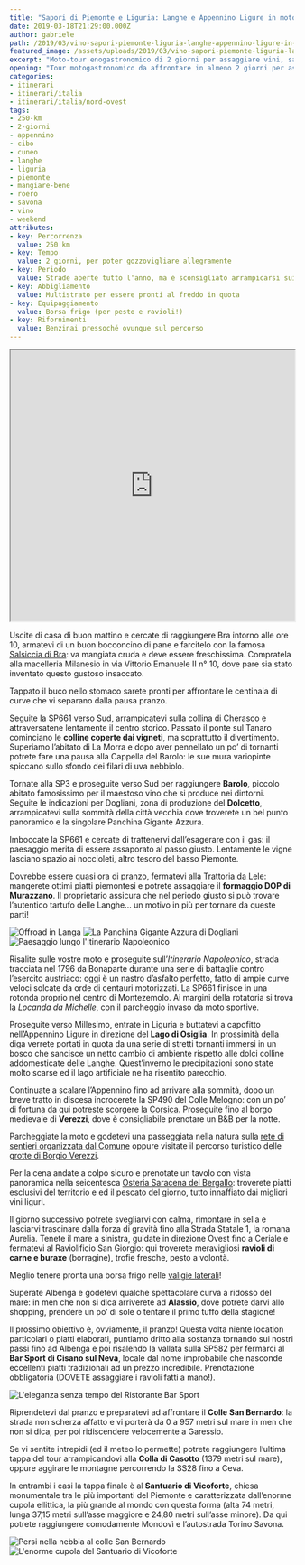 ```yaml
---
title: "Sapori di Piemonte e Liguria: Langhe e Appennino Ligure in moto"
date: 2019-03-18T21:29:00.000Z
author: gabriele
path: /2019/03/vino-sapori-piemonte-liguria-langhe-appennino-ligure-in-moto
featured_image: /assets/uploads/2019/03/vino-sapori-piemonte-liguria-langhe-appennino-ligure-in-moto/galleries/DSC00803.jpg
excerpt: "Moto-tour enogastronomico di 2 giorni per assaggiare vini, sapori e tornanti tra Piemonte e Liguria"
opening: "Tour motogastronomico da affrontare in almeno 2 giorni per assaporare con calma vini, delizie e le centinaia di curve che si snodando a cavallo di Piemonte e Liguria, tra i colli delle Langhe e i monti dell'Appennino."
categories:
- itinerari
- itinerari/italia
- itinerari/italia/nord-ovest
tags:
- 250-km
- 2-giorni
- appennino
- cibo
- cuneo
- langhe
- liguria
- piemonte
- mangiare-bene
- roero
- savona
- vino
- weekend
attributes:
- key: Percorrenza
  value: 250 km
- key: Tempo
  value: 2 giorni, per poter gozzovigliare allegramente
- key: Periodo
  value: Strade aperte tutto l'anno, ma è sconsigliato arrampicarsi sui passi appenninici in presenza di freddo e neve
- key: Abbigliamento
  value: Multistrato per essere pronti al freddo in quota
- key: Equipaggiamento
  value: Borsa frigo (per pesto e ravioli!)
- key: Rifornimenti
  value: Benzinai pressoché ovunque sul percorso
---
```

<iframe src="https://www.google.com/maps/d/u/1/embed?mid=1RYCZnHthKaj_lwS73rTT4gla8_L3gmQJ" width="100%" height="480"></iframe>

Uscite di casa di buon mattino e cercate di raggiungere Bra intorno alle ore 10, armatevi di un buon bocconcino di pane e farcitelo con la famosa [Salsiccia di Bra](http://www.salsicciadibra.it/): va mangiata cruda e deve essere freschissima. Compratela alla macelleria Milanesio in via Vittorio Emanuele II n° 10, dove pare sia stato inventato questo gustoso insaccato.

Tappato il buco nello stomaco sarete pronti per affrontare le centinaia di curve che vi separano dalla pausa pranzo.

Seguite la SP661 verso Sud, arrampicatevi sulla collina di Cherasco e attraversatene lentamente il centro storico. Passato il ponte sul Tanaro cominciano le **colline coperte dai vigneti**, ma soprattutto il divertimento. Superiamo l’abitato di La Morra e dopo aver pennellato un po’ di tornanti potrete fare una pausa alla Cappella del Barolo: le sue mura variopinte spiccano sullo sfondo dei filari di uva nebbiolo.

Tornate alla SP3 e proseguite verso Sud per raggiungere **Barolo**, piccolo abitato famosissimo per il maestoso vino che si produce nei dintorni. Seguite le indicazioni per Dogliani, zona di produzione del **Dolcetto**, arrampicatevi sulla sommità della città vecchia dove troverete un bel punto panoramico e la singolare Panchina Gigante Azzura.

Imboccate la SP661 e cercate di trattenervi dall’esagerare con il gas: il paesaggio merita di essere assaporato al passo giusto. Lentamente le vigne lasciano spazio ai noccioleti, altro tesoro del basso Piemonte.

Dovrebbe essere quasi ora di pranzo, fermatevi alla [Trattoria da Lele](http://www.trattoriadalele.it): mangerete ottimi piatti piemontesi e potrete assaggiare il **formaggio DOP di Murazzano**. Il proprietario assicura che nel periodo giusto si può trovare l’autentico tartufo delle Langhe… un motivo in più per tornare da queste parti!

![Offroad in Langa](/assets/uploads/2019/03/vino-sapori-piemonte-liguria-langhe-appennino-ligure-in-moto/galleries/DSC00803.jpg "Offroad in Langa")
![La Panchina Gigante Azzura di Dogliani](/assets/uploads/2019/03/vino-sapori-piemonte-liguria-langhe-appennino-ligure-in-moto/galleries/DSC00826.jpg "La Panchina Gigante Azzura di Dogliani")
![Paesaggio lungo l'Itinerario Napoleonico](/assets/uploads/2019/03/vino-sapori-piemonte-liguria-langhe-appennino-ligure-in-moto/galleries/IMG_20190316_150658.jpg "Paesaggio lungo l’Itinerario Napoleonico")

Risalite sulle vostre moto e proseguite sull’*Itinerario Napoleonico*, strada tracciata nel 1796 da Bonaparte durante una serie di battaglie contro l’esercito austriaco: oggi è un nastro d’asfalto perfetto, fatto di ampie curve veloci solcate da orde di centauri motorizzati. La SP661 finisce in una rotonda proprio nel centro di Montezemolo. Ai margini della rotatoria si trova la *Locanda da Michelle*, con il parcheggio invaso da moto sportive.

Proseguite verso Millesimo, entrate in Liguria e buttatevi a capofitto nell’Appennino Ligure in direzione del **Lago di Osiglia**. In prossimità della diga verrete portati in quota da una serie di stretti tornanti immersi in un bosco che sancisce un netto cambio di ambiente rispetto alle dolci colline addomesticate delle Langhe. Quest’inverno le precipitazioni sono state molto scarse ed il lago artificiale ne ha risentito parecchio.

Continuate a scalare l’Appennino fino ad arrivare alla sommità, dopo un breve tratto in discesa incrocerete la SP490 del Colle Melogno: con un po’ di fortuna da qui potreste scorgere la [Corsica.](https://edit.motoviaggiatori.it/2017/06/weekend-moto-corsica/) Proseguite fino al borgo medievale di **Verezzi**, dove è consigliabile prenotare un B&B per la notte.

Parcheggiate la moto e godetevi una passeggiata nella natura sulla [rete di sentieri organizzata dal Comune](https://www.comuneborgioverezzi.gov.it/wp-content/uploads/2015/01/carta-sentieri-e-grotte-borgio-verezzi_2015.pdf) oppure visitate il percorso turistico delle [grotte di Borgio Verezzi](https://www.grottediborgio.it).

Per la cena andate a colpo sicuro e prenotate un tavolo con vista panoramica nella seicentesca [Osteria Saracena del Bergallo](http://www.ristorantebergallo.com): troverete piatti esclusivi del territorio e ed il pescato del giorno, tutto innaffiato dai migliori vini liguri.

Il giorno successivo potrete svegliarvi con calma, rimontare in sella e lasciarvi trascinare dalla forza di gravità fino alla Strada Statale 1, la romana Aurelia. Tenete il mare a sinistra, guidate in direzione Ovest fino a Ceriale e fermatevi al Raviolificio San Giorgio: qui troverete meravigliosi **ravioli di carne e buraxe** (borragine), trofie fresche, pesto a volontà.

<p class="message pro-tip">Meglio tenere pronta una borsa frigo nelle <a href="/2018/04/borse-alluminio-heavy-duties-bmw-r1200gs/">valigie laterali</a>!</p>

Superate Albenga e godetevi qualche spettacolare curva a ridosso del mare: in men che non si dica arriverete ad **Alassio**, dove potrete darvi allo shopping, prendere un po’ di sole o tentare il primo tuffo della stagione!

Il prossimo obiettivo è, ovviamente, il pranzo! Questa volta niente location particolari o piatti elaborati, puntiamo dritto alla sostanza tornando sui nostri passi fino ad Albenga e poi risalendo la vallata sulla SP582 per fermarci al **Bar Sport di Cisano sul Neva**, locale dal nome improbabile che nasconde eccellenti piatti tradizionali ad un prezzo incredibile. Prenotazione obbligatoria (DOVETE assaggiare i ravioli fatti a mano!).

![L'eleganza senza tempo del Ristorante Bar Sport](/assets/uploads/2019/03/vino-sapori-piemonte-liguria-langhe-appennino-ligure-in-moto/galleries/DSC00833.jpg "L’eleganza senza tempo del Ristorante Bar Sport")

Riprendetevi dal pranzo e preparatevi ad affrontare il **Colle San Bernardo**: la strada non scherza affatto e vi porterà da 0 a 957 metri sul mare in men che non si dica, per poi ridiscendere velocemente a Garessio.

Se vi sentite intrepidi (ed il meteo lo permette) potrete raggiungere l’ultima tappa del tour arrampicandovi alla **Colla di Casotto** (1379 metri sul mare), oppure aggirare le montagne percorrendo la SS28 fino a Ceva.

In entrambi i casi la tappa finale è al **Santuario di Vicoforte**, chiesa monumentale tra le più importanti del Piemonte e caratterizzata dall’enorme cupola ellittica, la più grande al mondo con questa forma (alta 74 metri, lunga 37,15 metri sull’asse maggiore e 24,80 metri sull’asse minore). Da qui potrete raggiungere comodamente Mondovì e l’autostrada Torino Savona.

![Persi nella nebbia al colle San Bernardo](/assets/uploads/2019/03/vino-sapori-piemonte-liguria-langhe-appennino-ligure-in-moto/galleries/DSC00840.jpg "Persi nella nebbia al colle San Bernardo")
![L'enorme cupola del Santuario di Vicoforte](/assets/uploads/2019/03/vino-sapori-piemonte-liguria-langhe-appennino-ligure-in-moto/galleries/DSC00846.jpeg "L’enorme cupola del Santuario di Vicoforte")
